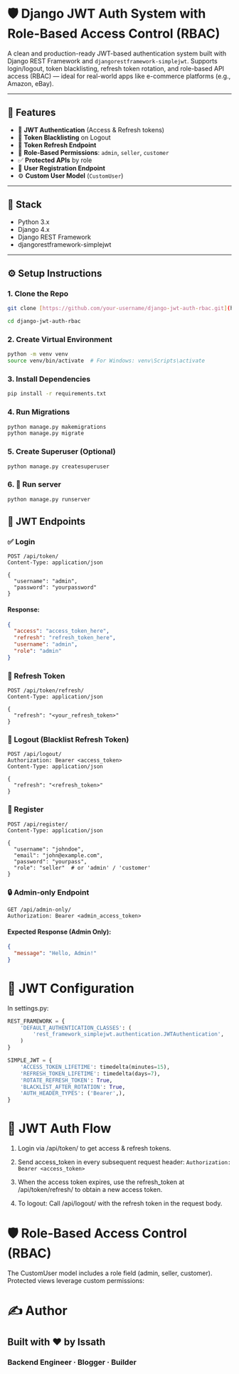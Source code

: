 # 🛡️ Django JWT Auth System with Role-Based Access Control (RBAC)

A clean and production-ready JWT-based authentication system built with Django REST Framework and `djangorestframework-simplejwt`.
Supports login/logout, token blacklisting, refresh token rotation, and role-based API access (RBAC) — ideal for real-world apps like e-commerce platforms (e.g., Amazon, eBay).

---

## 🚀 Features

- 🔐 **JWT Authentication** (Access & Refresh tokens)
- 🧠 **Token Blacklisting** on Logout
- 🔄 **Token Refresh Endpoint**
- 👤 **Role-Based Permissions**: `admin`, `seller`, `customer`
- ✅ **Protected APIs** by role
- 📝 **User Registration Endpoint**
- ⚙️ **Custom User Model** (`CustomUser`)

---

## 🧰 Stack

- Python 3.x
- Django 4.x
- Django REST Framework
- djangorestframework-simplejwt

---

## ⚙️ Setup Instructions

### 1. Clone the Repo

```bash
git clone [https://github.com/your-username/django-jwt-auth-rbac.git](https://github.com/your-username/django-jwt-auth-rbac.git)

cd django-jwt-auth-rbac
```

### 2. Create Virtual Environment

```bash
python -m venv venv
source venv/bin/activate  # For Windows: venv\Scripts\activate
```

### 3. Install Dependencies
```bash
pip install -r requirements.txt
``` 

### 4. Run Migrations

```bash
python manage.py makemigrations
python manage.py migrate
``` 

### 5. Create Superuser (Optional)

```bash
python manage.py createsuperuser
```

### 6. 🚀 Run server

```bash
python manage.py runserver
```

## 🔐 JWT Endpoints

### ✅ Login

```http
POST /api/token/
Content-Type: application/json

{
  "username": "admin",
  "password": "yourpassword"
}
```

#### Response:
```json
{
  "access": "access_token_here",
  "refresh": "refresh_token_here",
  "username": "admin",
  "role": "admin"
}
```

### 🔁 Refresh Token

```http
POST /api/token/refresh/
Content-Type: application/json

{
  "refresh": "<your_refresh_token>"
}

```

### 🚪 Logout (Blacklist Refresh Token)

```http
POST /api/logout/
Authorization: Bearer <access_token>
Content-Type: application/json

{
  "refresh": "<refresh_token>"
}
```

### 🧑 Register

```http
POST /api/register/
Content-Type: application/json

{
  "username": "johndoe",
  "email": "john@example.com",
  "password": "yourpass",
  "role": "seller"  # or 'admin' / 'customer'
}
```

### 🔒 Admin-only Endpoint

```http
GET /api/admin-only/
Authorization: Bearer <admin_access_token>
```

#### Expected Response (Admin Only):
```json
{
  "message": "Hello, Admin!"
}
```

# 🔐 JWT Configuration

In settings.py:
```python 
REST_FRAMEWORK = {
    'DEFAULT_AUTHENTICATION_CLASSES': (
        'rest_framework_simplejwt.authentication.JWTAuthentication',
    )
}

SIMPLE_JWT = {
    'ACCESS_TOKEN_LIFETIME': timedelta(minutes=15),
    'REFRESH_TOKEN_LIFETIME': timedelta(days=7),
    'ROTATE_REFRESH_TOKEN': True,
    'BLACKLIST_AFTER_ROTATION': True,
    'AUTH_HEADER_TYPES': ('Bearer',),
}
```

# 🔐 JWT Auth Flow

1. Login via /api/token/ to get access & refresh tokens.

2. Send access_token in every subsequent request header:
```Authorization: Bearer <access_token>```

3. When the access token expires, use the refresh_token at /api/token/refresh/ to obtain a new access token.

4. To logout: Call /api/logout/ with the refresh token in the request body.

# 🛡️ Role-Based Access Control (RBAC)

The CustomUser model includes a role field (admin, seller, customer). Protected views leverage custom permissions:

# ✍️ Author
## Built with ❤️ by Issath
### Backend Engineer · Blogger · Builder